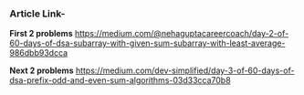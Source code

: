 ### Article Link-
**First 2 problems**
https://medium.com/@nehaguptacareercoach/day-2-of-60-days-of-dsa-subarray-with-given-sum-subarray-with-least-average-986dbb93dcca

**Next 2 problems**
https://medium.com/dev-simplified/day-3-of-60-days-of-dsa-prefix-odd-and-even-sum-algorithms-03d33cca70b8
